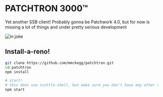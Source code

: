# PATCHTRON 3000™️

Yet another SSB client! Probably gonna be Patchwork 4.0, but for now is missing a lot of things and under pretty serious development

![in joke](https://windowsunited.de/wp-content/uploads/2016/10/ThimbleweedPark.png)

## Install-a-reno!

```bash
git clone https://github.com/mmckegg/patchtron.git
cd patchtron
npm install

# start!
# this does use scuttle-shell, but make sure you don't have any other clients open (as it uses custom plugins)
npm start
```